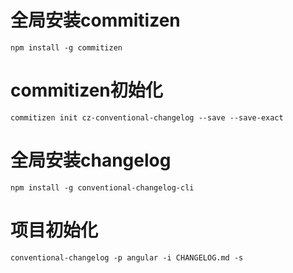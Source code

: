

# 全局安装commitizen

```
npm install -g commitizen
```

# commitizen初始化

```shell
commitizen init cz-conventional-changelog --save --save-exact
```



# 全局安装changelog

```
npm install -g conventional-changelog-cli
```

# 项目初始化

```
conventional-changelog -p angular -i CHANGELOG.md -s
```

